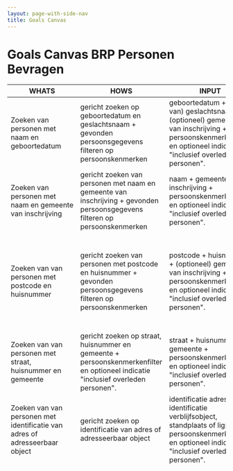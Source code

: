 ```yaml
---
layout: page-with-side-nav
title: Goals Canvas
---
```

# Goals Canvas BRP Personen Bevragen

| WHATS | HOWS | INPUT | OUTPUT | GOALS  | STORIES |
|-------|------|-------|--------|--------|---------|
| Zoeken van personen met naam en geboortedatum | gericht zoeken op geboortedatum en geslachtsnaam + gevonden persoonsgegevens filteren op persoonskenmerken | geboortedatum + (deel van) geslachtsnaam +  (optioneel) gemeente van inschrijving + persoonskenmerkenfilter en optioneel indicatie "inclusief overleden personen". | beperkte verzameling (gefilterde) persoonskenmerken van gevonden personen. | selecteren van een persoon voor raadplegen. | [447]({{ site.repoUrl }}/issues/447){:target="_blank"} |
| Zoeken van personen met naam en gemeente van inschrijving | gericht zoeken van personen met naam en gemeente van inschrijving + gevonden persoonsgegevens filteren op persoonskenmerken | naam + gemeente van inschrijving + persoonskenmerkenfilter en optioneel indicatie "inclusief overleden personen". | beperkte verzameling (gefilterde) persoonskenmerken van gevonden personen. | selecteren van een persoon voor raadplegen. | [447]({{ site.repoUrl }}/issues/447){:target="_blank"} |
| Zoeken van van personen met postcode en huisnummer | gericht zoeken van personen met postcode en huisnummer + gevonden persoonsgegevens filteren op persoonskenmerken | postcode + huisnummer + (optioneel) gemeente van inschrijving + persoonskenmerkenfilter en optioneel indicatie "inclusief overleden personen". | beperkte verzameling (gefilterde) persoonskenmerken van gevonden personen. | selecteren van een persoon voor raadplegen. | [800]({{ site.repoUrl }}/issues/800){:target="_blank"}, [8]({{ site.repoUrl }}/issues/8){:target="_blank"}, [446]({{ site.repoUrl }}/issues/9){:target="_blank"} |
| Zoeken van van personen met straat, huisnummer en gemeente | gericht zoeken op straat, huisnummer en gemeente + persoonskenmerkenfilter en optioneel indicatie "inclusief overleden personen". | straat + huisnummer + gemeente + persoonskenmerkenfilter en optioneel indicatie "inclusief overleden personen". | beperkte verzameling (gefilterde) persoonskenmerken van gevonden personen. | selecteren van een persoon voor raadplegen. | [9]({{ site.repoUrl }}/issues/9){:target="_blank"}, [446]({{ site.repoUrl }}/issues/9){:target="_blank"} |
| Zoeken van van personen met identificatie van adres of adresseerbaar object | gericht zoeken op identificatie van adres of adresseerbaar object | identificatie adres of identificatie verblijfsobject, standplaats of ligplaats + persoonskenmerkenfilter en optioneel indicatie "inclusief overleden personen". | beperkte verzameling (gefilterde) persoonskenmerken van gevonden personen. | selecteren van een persoon voor raadplegen. | [345]({{ site.repoUrl }}/issues/345){:target="_blank"}, [801]({{ site.repoUrl }}/issues/801){:target="_blank"} |
| Raadplegen van exact die persoonsgegevens die nodig zijn voor  het uitvoeren van een wettelijke taak. | Door een identificatie van persoon op te geven en gevonden persoonsgegevens te filteren op persoons- en/of relatiekenmerken | 1 of meer BSN(s) + persoonskenmerkenfilter en/of relatiekenmerken filter | (gefilterde) persoon bevat mogelijk: burgerservicenummer, geslacht, geheimhouding, leeftijd, eerste inschrijving, kiesrecht, naam, in onderzoek, nationaliteiten, geboorte, opschorting, overlijden, verblijfplaats, gezag, verblijfstitel, reisdocumentnummers.         - inclusief (gefilterde) relaties (ouders, partners, kinderen) als daarom is gevraagd. | raadplegen van  persoonsgegevens en relaties van één of meer personen voor het uitvoeren van een wettelijke taak. | [789]({{ site.repoUrl }}/issues/789){:target="_blank"}, [788]({{ site.repoUrl }}/issues/788){:target="_blank"}, [785]({{ site.repoUrl }}/issues/785){:target="_blank"}, [781]({{ site.repoUrl }}/issues/781){:target="_blank"}, [780]({{ site.repoUrl }}/issues/780){:target="_blank"}, [778]({{ site.repoUrl }}/issues/778){:target="_blank"}, [772]({{ site.repoUrl }}/issues/772){:target="_blank"}, [773]({{ site.repoUrl }}/issues/737){:target="_blank"}, [774]({{ site.repoUrl }}/issues/774){:target="_blank"}, [774]({{ site.repoUrl }}/issues/734){:target="_blank"}, [732]({{ site.repoUrl }}/issues/732){:target="_blank"}, [734]({{ site.repoUrl }}/issues/734){:target="_blank"}, [736]({{ site.repoUrl }}/issues/736){:target="_blank"}, [758]({{ site.repoUrl }}/issues/758){:target="_blank"}, [733]({{ site.repoUrl }}/issues/733){:target="_blank"}, [729]({{ site.repoUrl }}/issues/729){:target="_blank"}, [728]({{ site.repoUrl }}/issues/728){:target="_blank"}, [727]({{ site.repoUrl }}/issues/727){:target="_blank"}, [726]({{ site.repoUrl }}/issues/726){:target="_blank"}, [725]({{ site.repoUrl }}/issues/725){:target="_blank"}, [724]({{ site.repoUrl }}/issues/724){:target="_blank"}, [721]({{ site.repoUrl }}/issues/721){:target="_blank"}, [717]({{ site.repoUrl }}/issues/717){:target="_blank"}, [714]({{ site.repoUrl }}/issues/714){:target="_blank"}, [713]({{ site.repoUrl }}/issues/713){:target="_blank"}, [715]({{ site.repoUrl }}/issues/715){:target="_blank"}, [712]({{ site.repoUrl }}/issues/712){:target="_blank"}, [710]({{ site.repoUrl }}/issues/710){:target="_blank"}, [767]({{ site.repoUrl }}/issues/767){:target="_blank"}, [689]({{ site.repoUrl }}/issues/689){:target="_blank"}, [675]({{ site.repoUrl }}/issues/675){:target="_blank"}, [769]({{ site.repoUrl }}/issues/769){:target="_blank"}, [280]({{ site.repoUrl }}/issues/280){:target="_blank"}, [279]({{ site.repoUrl }}/issues/279){:target="_blank"}, [277]({{ site.repoUrl }}/issues/277){:target="_blank"}, [276]({{ site.repoUrl }}/issues/276){:target="_blank"}, [275]({{ site.repoUrl }}/issues/275){:target="_blank"}, [274]({{ site.repoUrl }}/issues/274){:target="_blank"}, [525]({{ site.repoUrl }}/issues/525){:target="_blank"} [327]({{ site.repoUrl }}/issues/327){:target="_blank"}, [735]({{ site.repoUrl }}/issues/735){:target="_blank"}, [768]({{ site.repoUrl }}/issues/768){:target="_blank"}, [784]({{ site.repoUrl }}/issues/784){:target="_blank"}, [782]({{ site.repoUrl }}/issues/782){:target="_blank"}, [774]({{ site.repoUrl }}/issues/774){:target="_blank"}, [773]({{ site.repoUrl }}/issues/773){:target="_blank"}, [772]({{ site.repoUrl }}/issues/772){:target="_blank"}, [758]({{ site.repoUrl }}/issues/758){:target="_blank"}, [736]({{ site.repoUrl }}/issues/736){:target="_blank"}, [734]({{ site.repoUrl }}/issues/734){:target="_blank"}, [732]({{ site.repoUrl }}/issues/732){:target="_blank"}, [733]({{ site.repoUrl }}/issues/733){:target="_blank"}, [730]({{ site.repoUrl }}/issues/730){:target="_blank"}, [729]({{ site.repoUrl }}/issues/729){:target="_blank"}, [728]({{ site.repoUrl }}/issues/728){:target="_blank"}, [727]({{ site.repoUrl }}/issues/727){:target="_blank"}, [726]({{ site.repoUrl }}/issues/726){:target="_blank"}, [725]({{ site.repoUrl }}/issues/725){:target="_blank"}, [724]({{ site.repoUrl }}/issues/724){:target="_blank"}, [721]({{ site.repoUrl }}/issues/721){:target="_blank"}, [717]({{ site.repoUrl }}/issues/717){:target="_blank"}, [714]({{ site.repoUrl }}/issues/714){:target="_blank"}, [713]({{ site.repoUrl }}/issues/713){:target="_blank"}, [689]({{ site.repoUrl }}/issues/689){:target="_blank"}, [675]({{ site.repoUrl }}/issues/675){:target="_blank"}, [646]({{ site.repoUrl }}/issues/646){:target="_blank"}, [638]({{ site.repoUrl }}/issues/638){:target="_blank"}, [280]({{ site.repoUrl }}/issues/280){:target="_blank"}, [279]({{ site.repoUrl }}/issues/279){:target="_blank"}, [277]({{ site.repoUrl }}/issues/277){:target="_blank"}, [276]({{ site.repoUrl }}/issues/276){:target="_blank"}, [275]({{ site.repoUrl }}/issues/275){:target="_blank"}, [274]({{ site.repoUrl }}/issues/274){:target="_blank"}, [607]({{ site.repoUrl }}/issues/607){:target="_blank"} |
| gegevens waarmee je persoon kunt aanschrijven (brief, e-mail, dm etc.) | Door bij filteren de kenmerken aanhef, aanschrijfwijze of gebruik in lopende tekst toe te voegen aan het filter. | gegevens aan het filter toevoegen. | (gefilterde) persoon bevat naast bovenstaande gegevens ook voorletters, aanhef, aanschrijfwijze, en gebruik in lopende tekst. | Personen direct correct aanschrijven of aan hen refereren in bijvoorbeeld brieven, e-mailverkeer of dm bij het uitvoeren van een wettelijke taak. Dataminimalisatie. | [781]({{ site.repoUrl }}/issues/781){:target="_blank"}, [758]({{ site.repoUrl }}/issues/758){:target="_blank"}, [736]({{ site.repoUrl }}/issues/736){:target="_blank"}, [734]({{ site.repoUrl }}/issues/734){:target="_blank"}, [733]({{ site.repoUrl }}/issues/733){:target="_blank"}, [732]({{ site.repoUrl }}/issues/732){:target="_blank"}, [730]({{ site.repoUrl }}/issues/730){:target="_blank"}, [729]({{ site.repoUrl }}/issues/729){:target="_blank"}, [727]({{ site.repoUrl }}/issues/727){:target="_blank"}, [726]({{ site.repoUrl }}/issues/726){:target="_blank"}, [725]({{ site.repoUrl }}/issues/725){:target="_blank"}, [724]({{ site.repoUrl }}/issues/724){:target="_blank"}, [717]({{ site.repoUrl }}/issues/717){:target="_blank"}, [713]({{ site.repoUrl }}/issues/713){:target="_blank"}, [689]({{ site.repoUrl }}/issues/689){:target="_blank"}, [675]({{ site.repoUrl }}/issues/675){:target="_blank"}, [674]({{ site.repoUrl }}/issues/674){:target="_blank"}, [636]({{ site.repoUrl }}/issues/636){:target="_blank"}, |
| leeftijd van persoon | Door bij filteren het kenmerk leeftijd aan het filter toe te voegen. | (gefilterde) persoon bevat leeftijd | Bepalen of persoon aan criteria voldoet, zonder daarbij onnodig persoonsgegevens te raadplegen (dataminimalisatie). | [774]({{ site.repoUrl }}/issues/736){:target="_blank"}, [691]({{ site.repoUrl }}/issues/691){:target="_blank"}, [689]({{ site.repoUrl }}/issues/689){:target="_blank"}, [690]({{ site.repoUrl }}/issues/691){:target="_blank"}, [772]({{ site.repoUrl }}/issues/772){:target="_blank"}, [773]({{ site.repoUrl }}/issues/737){:target="_blank"}, |

